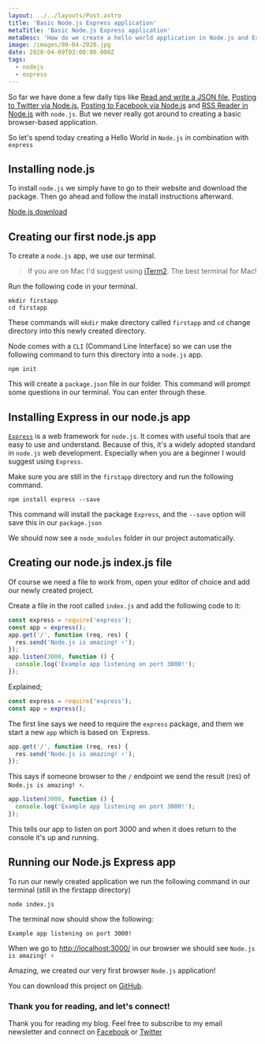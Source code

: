 ```yaml
---
layout: ../../layouts/Post.astro
title: 'Basic Node.js Express application'
metaTitle: 'Basic Node.js Express application'
metaDesc: 'How do we create a hello world application in Node.js and Express'
image: /images/09-04-2020.jpg
date: 2020-04-09T03:00:00.000Z
tags:
  - nodejs
  - express
---
```


So far we have done a few daily tips like [Read and write a JSON file](https://daily-dev-tips.com/posts/read-and-write-a-json-file-in-node-js/), [Posting to Twitter via Node.js](https://daily-dev-tips.com/posts/posting-to-twitter-via-node-js/), [Posting to Facebook via Node.js](https://daily-dev-tips.com/posts/posting-with-the-facebook-api-via-node-js/) and [RSS Reader in Node.js](https://daily-dev-tips.com/posts/rss-reader-in-node-js/) with `node.js`. But we never really got around to creating a basic browser-based application.

So let's spend today creating a Hello World in `Node.js` in combination with `express`

## Installing node.js

To install `node.js` we simply have to go to their website and download the package. Then go ahead and follow the install instructions afterward.

[Node.js download](https://nodejs.org/en/)

## Creating our first node.js app

To create a `node.js` app, we use our terminal.

> If you are on Mac I'd suggest using [iTerm2](https://www.iterm2.com/). The best terminal for Mac!

Run the following code in your terminal.

```
mkdir firstapp
cd firstapp
```

These commands will `mkdir` make directory called `firstapp` and `cd` change directory into this newly created directory.

Node comes with a `CLI` (Command Line Interface) so we can use the following command to turn this directory into a `node.js` app.

```
npm init
```

This will create a `package.json` file in our folder. This command will prompt some questions in our terminal.
You can enter through these.

## Installing Express in our node.js app

[`Express`](https://www.npmjs.com/package/express) is a web framework for `node.js`. It comes with useful tools that are easy to use and understand. Because of this, it's a widely adopted standard in `node.js` web development. Especially when you are a beginner I would suggest using `Express`.

Make sure you are still in the `firstapp` directory and run the following command.

```
npm install express --save
```

This command will install the package `Express`, and the `--save` option will save this in our `package.json`

We should now see a `node_modules` folder in our project automatically.

## Creating our node.js index.js file

Of course we need a file to work from, open your editor of choice and add our newly created project.

Create a file in the root called `index.js` and add the following code to it:

```js
const express = require('express');
const app = express();
app.get('/', function (req, res) {
  res.send('Node.js is amazing! ⚡️');
});
app.listen(3000, function () {
  console.log('Example app listening on port 3000!');
});
```

Explained;

```js
const express = require('express');
const app = express();
```

The first line says we need to require the `express` package, and them we start a new `app` which is based on `Express.

```js
app.get('/', function (req, res) {
  res.send('Node.js is amazing! ⚡️');
});
```

This says if someone browser to the `/` endpoint we send the result (res) of `Node.js is amazing! ⚡️`.

```js
app.listen(3000, function () {
  console.log('Example app listening on port 3000!');
});
```

This tells our app to listen on port 3000 and when it does return to the console it's up and running.

## Running our Node.js Express app

To run our newly created application we run the following command in our terminal (still in the firstapp directory)

```
node index.js
```

The terminal now should show the following:

```
Example app listening on port 3000!
```

When we go to [http://localhost:3000/](http://localhost:3000/) in our browser we should see `‌Node.js is amazing! ⚡️`

Amazing, we created our very first browser `Node.js` application!

You can download this project on [GitHub](https://github.com/rebelchris/firstapp).

### Thank you for reading, and let's connect!

Thank you for reading my blog. Feel free to subscribe to my email newsletter and connect on [Facebook](https://www.facebook.com/DailyDevTipsBlog) or [Twitter](https://twitter.com/DailyDevTips1)
